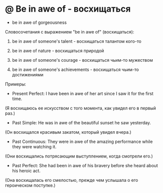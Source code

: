 # @ Be in awe of - восхищаться




- be in awe of gorgeousness

Словосочетания с выражением "be in awe of" (восхищаться):

1. be in awe of someone's talent - восхищаться талантом кого-то

2. be in awe of nature - восхищаться природой

3. be in awe of someone's courage - восхищаться чьим-то мужеством

4. be in awe of someone's achievements - восхищаться чьим-то достижениями

Примеры:

- Present Perfect: I have been in awe of her art since I saw it for the first time.

(Я восхищаюсь ее искусством с того момента, как увидел его в первый раз.)

- Past Simple: He was in awe of the beautiful sunset he saw yesterday.

(Он восхищался красивым закатом, который увидел вчера.)

- Past Continuous: They were in awe of the amazing performance while they were watching it.

(Они восхищались потрясающим выступлением, когда смотрели его.)

- Past Perfect: She had been in awe of his bravery before she heard about his heroic act.

(Она восхищалась его смелостью, прежде чем услышала о его героическом поступке.)